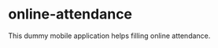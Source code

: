 online-attendance
=================

This dummy mobile application helps filling online attendance.
